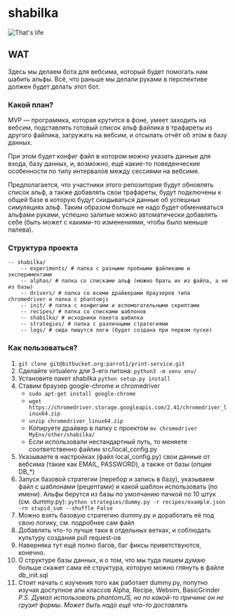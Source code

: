 # shabilka
![That's life](https://img.scoop.it/QrCn3RegrkmkVO3yyLGCL4XXXL4j3HpexhjNOf_P3YmryPKwJ94QGRtDb3Sbc6KY)
## WAT
Здесь мы делаем бота для вебсима, который будет помогать нам шабить альфы. 
Всё, что раньше мы делали руками в перспективе должен будет делать этот бот. 
### Какой план?
MVP — программка, которая крутится в фоне, умеет заходить на вебсим, 
подставлять готовый список альф файлика в трафареты из другого файлика, загружать на 
вебсим, и отсылать отчёт об этом в базу данных.

При этом будет конфиг файл в котором можно указать данные для входа, 
базу данных, и, возможно, ещё какие-то поведенческие особенности по типу интервалов между сессиями на вебсиме.

Предполагается, что участники этого репозитория будут обновлять список альф, а также добавлять свои трафареты, 
будут подключены к общей базе в которую будут скидываться данные об успешных симуляциях альф. Таким образом больше не надо будет 
обмениваться альфами руками, успешно залитые можно автоматически добавлять себе (быть может с какими-то изменениями, чтобы было меньше палева).

### Структура проекта
```
-- shabilka/
    -- experiments/ # папка с разными пробными файликами и экспериментами
    -- alphas/ # папка со списками альф (можно брать их из файла, а не из базы)
    -- drivers/ # папка со всеми драйверами браузеров типа chromedriver и папка с phantomjs
    -- init/ # папка с конфигами и вспомогательными скриптами
    -- recipes/ # папка со списками шаблонов
    -- shabilka/ # исходники пакета шабилка
    -- strategies/ # папка с различными стратегиями
    -- logs/ # сюда пишутся логи (будет создана при первом пуске)
```

### Как пользоваться?
1. `git clone git@bitbucket.org:parrot1/print-service.git`
2. Сделайте virtualenv для 3-его питона: `python3 -m venv env/`
3. Установите пакет shabilka `python setup.py install`
4. Ставим браузер google-chrome и chromedriver
    * `sudo apt-get install google-chrome`
    * `wget https://chromedriver.storage.googleapis.com/2.41/chromedriver_linux64.zip`
    * `unzip chromedriver_linux64.zip`
    * Копируете драйвер в папку с проектом `mv chromedriver MyEnv/other/shabilka/`
    * Если использовали нестандартный путь, то меняете соответственно файлик src/local_config.py
5. Указываете в настройках (файл local_config.py) свои данные от вебсима (такие как EMAIL, PASSWORD), а также от базы (опции DB_*) 
6. Запуск базовой стратегии (перебор и запись в базу), указываем файл с шаблонами (рецептами) и какой шаблон использовать (по имени). Альфы берутся из базы по умолчанию пачкой по 10 штук (см. dummy.py): `python strategies/dummy.py -r recipes/example.json -rn stupid_sum --shuffle False`
7. Можно взять базовую стратегию dummy.py и доработать её под свою логику, см. подробнее сам файл
8. Добавлять что-то лучше таки в отдельных ветках, и соблюдать культуру создания pull request-ов
9. Наверняка тут ещё полно багов, баг фиксы приветствуются, конечно.
10. О структуре базы данных, и о том, что мы туда пишем думаю больше скажет сама её структура, которую можно глянуть в файле db_init.sql 
11. Стоит начать с изучения того как работает dummy.py, попутно изучая доступное апи классов Alpha, Recipe, Websim, BasicGrinder
*P.S. Думал использовать phantomJS, но по какой-то причине он не грузит формы. Может быть надо ещё что-то доставлять*
